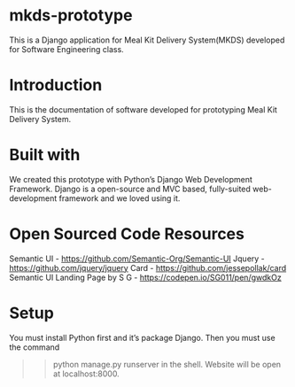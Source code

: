 # mkds-prototype
This is a Django application for Meal Kit Delivery System(MKDS) developed for Software Engineering class.

# Introduction
This is the documentation of software developed for prototyping Meal Kit Delivery System. 


# Built with
We created this prototype with Python’s Django Web Development Framework. Django is a open-source and MVC based, fully-suited web-development framework and we loved using it. 

# Open Sourced Code Resources
Semantic UI - https://github.com/Semantic-Org/Semantic-UI
Jquery - https://github.com/jquery/jquery
Card - https://github.com/jessepollak/card
Semantic UI Landing Page by S G  - https://codepen.io/SG011/pen/gwdkOz


# Setup
You must install Python first and it’s package Django. Then you must use the command 
>> python manage.py runserver 
in the shell. Website will be open at localhost:8000.

